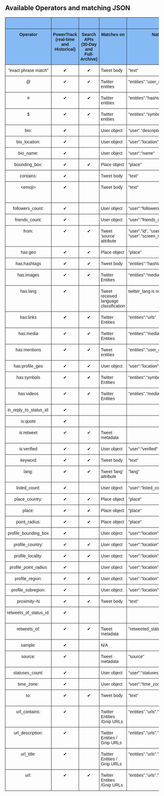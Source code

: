 ## Available Operators and matching JSON


<style type="text/css">
.tg  {border-collapse:collapse;border-spacing:0;}
.tg td{font-family:Arial, sans-serif;font-size:14px;padding:10px 5px;border-style:solid;border-width:1px;overflow:hidden;word-break:normal;}
.tg th{font-family:Arial, sans-serif;font-size:14px;font-weight:normal;padding:10px 5px;border-style:solid;border-width:1px;overflow:hidden;word-break:normal;}
.tg .tg-baqh{text-align:center;vertical-align:top}
.tg .tg-a69i{font-weight:bold;background-color:#86baf4;text-align:center;vertical-align:top}
.tg .tg-nhkk{font-weight:bold;background-color:#86baf4;vertical-align:top}
.tg .tg-yw4l{vertical-align:top}
</style>

<table class="tg">
  <tr>
    <th class="tg-a69i"></th>
    <th class="tg-a69i"></th>
    <th class="tg-a69i"></th>
    <th class="tg-nhkk"></th>
    <th class="tg-a69i" colspan="2">JSON attribute</th>
    <th class="tg-nhkk"></th>
  </tr>
  <tr>
    <td class="tg-a69i">Operator</td>
    <td class="tg-a69i">PowerTrack (real-time and Historical)</td>
    <td class="tg-a69i">Search APIs (30-Day and Full-Archive)</td>
    <td class="tg-a69i">Matches on</td>
    <td class="tg-a69i">Native format</td>
    <td class="tg-a69i">Activity Stream format</td>
    <td class="tg-a69i">Comments</td>
  </tr>
  <tr>
    <td class="tg-baqh">"exact phrase match"</td>
    <td class="tg-baqh">✔</td>
    <td class="tg-baqh">✔</td>
    <td class="tg-yw4l">Tweet body</td>
    <td class="tg-yw4l">"text"</td>
    <td class="tg-yw4l">"body"</td>
    <td class="tg-yw4l"></td>
  </tr>
  <tr>
    <td class="tg-baqh">@</td>
    <td class="tg-baqh">✔</td>
    <td class="tg-baqh">✔</td>
    <td class="tg-yw4l">Twitter entities</td>
    <td class="tg-yw4l">"entities"."user_mentions"</td>
    <td class="tg-yw4l">"twitter_entities"."user_mentions"</td>
    <td class="tg-yw4l">User/Actor numeric IDs or Twitter handle</td>
  </tr>
  <tr>
    <td class="tg-baqh">#</td>
    <td class="tg-baqh">✔</td>
    <td class="tg-baqh">✔</td>
    <td class="tg-yw4l">Twitter entities</td>
    <td class="tg-yw4l">"entities"."hashtags"</td>
    <td class="tg-yw4l">"twitter_entities"."hashtags"</td>
    <td class="tg-yw4l">Hashtag matching</td>
  </tr>
  <tr>
    <td class="tg-baqh">$</td>
    <td class="tg-baqh">✔</td>
    <td class="tg-baqh">✔</td>
    <td class="tg-yw4l">Twitter entities</td>
    <td class="tg-yw4l">"entities"."symbols"</td>
    <td class="tg-yw4l">"twitter_entities"."symbols"</td>
    <td class="tg-yw4l">Cashtag matching</td>
  </tr>
  <tr>
    <td class="tg-baqh">bio:</td>
    <td class="tg-baqh">✔</td>
    <td class="tg-baqh"></td>
    <td class="tg-yw4l">User object</td>
    <td class="tg-yw4l">"user"."description"</td>
    <td class="tg-yw4l">"actor"."summary"</td>
    <td class="tg-yw4l"></td>
  </tr>
  <tr>
    <td class="tg-baqh">bio_location:</td>
    <td class="tg-baqh">✔</td>
    <td class="tg-baqh"></td>
    <td class="tg-yw4l">User object</td>
    <td class="tg-yw4l">"user":"location"</td>
    <td class="tg-yw4l">"actor"."location"."displayName"</td>
    <td class="tg-yw4l"></td>
  </tr>
  <tr>
    <td class="tg-baqh">bio_name:</td>
    <td class="tg-baqh">✔</td>
    <td class="tg-baqh"></td>
    <td class="tg-yw4l">User object</td>
    <td class="tg-yw4l">"user":"name"</td>
    <td class="tg-yw4l">"actor"."displayName"</td>
    <td class="tg-yw4l"></td>
  </tr>
  <tr>
    <td class="tg-baqh">bounding_box:</td>
    <td class="tg-baqh">✔</td>
    <td class="tg-baqh">✔</td>
    <td class="tg-yw4l">Place object</td>
    <td class="tg-yw4l">"place"</td>
    <td class="tg-yw4l">"location"."geo"."coordinates"</td>
    <td class="tg-yw4l"></td>
  </tr>
  <tr>
    <td class="tg-baqh">contains:</td>
    <td class="tg-baqh">✔</td>
    <td class="tg-baqh"></td>
    <td class="tg-yw4l">Tweet body</td>
    <td class="tg-yw4l">"text"</td>
    <td class="tg-yw4l">"body"</td>
    <td class="tg-yw4l"></td>
  </tr>
  <tr>
    <td class="tg-baqh">&lt;emoji&gt;</td>
    <td class="tg-baqh">✔</td>
    <td class="tg-baqh"></td>
    <td class="tg-yw4l">Tweet body</td>
    <td class="tg-yw4l">"text"</td>
    <td class="tg-yw4l">"body"</td>
    <td class="tg-yw4l">&lt;emoji&gt; replaced with actual emoji or 'character' code</td>
  </tr>
  <tr>
    <td class="tg-baqh">followers_count:</td>
    <td class="tg-baqh">✔</td>
    <td class="tg-baqh"></td>
    <td class="tg-yw4l">User object</td>
    <td class="tg-yw4l">"user":"followers_count"</td>
    <td class="tg-yw4l">"actor".followersCount"</td>
    <td class="tg-yw4l"></td>
  </tr>
  <tr>
    <td class="tg-baqh">friends_count:</td>
    <td class="tg-baqh">✔</td>
    <td class="tg-baqh"></td>
    <td class="tg-yw4l">User object</td>
    <td class="tg-yw4l">"user":"friends_count"</td>
    <td class="tg-yw4l">"actor"."friendsCount"</td>
    <td class="tg-yw4l"></td>
  </tr>
  <tr>
    <td class="tg-baqh">from:</td>
    <td class="tg-baqh">✔</td>
    <td class="tg-baqh">✔</td>
    <td class="tg-yw4l">Tweet 'source' attribute</td>
    <td class="tg-yw4l">"user"."id", "user"."id_str", "user"."screen_name"</td>
    <td class="tg-yw4l">"actor"."id", "actor"."preferredUsername"</td>
    <td class="tg-yw4l">User/Actor numeric IDs or Twitter handle</td>
  </tr>
  <tr>
    <td class="tg-baqh">has:geo</td>
    <td class="tg-baqh">✔</td>
    <td class="tg-baqh">✔</td>
    <td class="tg-yw4l">Place object</td>
    <td class="tg-yw4l">"place"</td>
    <td class="tg-yw4l">"location"."geo"</td>
    <td class="tg-yw4l"></td>
  </tr>
  <tr>
    <td class="tg-baqh">has:hashtags</td>
    <td class="tg-baqh">✔</td>
    <td class="tg-baqh">✔</td>
    <td class="tg-yw4l">Tweet body</td>
    <td class="tg-yw4l">"entities":"hashtags"</td>
    <td class="tg-yw4l">"twitter_entities"."hashtags"</td>
    <td class="tg-yw4l"></td>
  </tr>
  <tr>
    <td class="tg-baqh">has:images</td>
    <td class="tg-baqh">✔</td>
    <td class="tg-baqh">✔</td>
    <td class="tg-yw4l">Twitter Entities</td>
    <td class="tg-yw4l">"entities":"media"</td>
    <td class="tg-yw4l">"twitter_entities"."media"</td>
    <td class="tg-yw4l">"type"."photo"</td>
  </tr>
  <tr>
    <td class="tg-baqh">has:lang</td>
    <td class="tg-baqh">✔</td>
    <td class="tg-baqh"></td>
    <td class="tg-yw4l">Tweet received language classification</td>
    <td class="tg-yw4l">twitter_lang is not 'und'</td>
    <td class="tg-yw4l">"twitter_lang"</td>
    <td class="tg-yw4l"></td>
  </tr>
  <tr>
    <td class="tg-baqh">has:links</td>
    <td class="tg-baqh">✔</td>
    <td class="tg-baqh">✔</td>
    <td class="tg-yw4l">Twitter Entities</td>
    <td class="tg-yw4l">"entities":"urls"</td>
    <td class="tg-yw4l">"twitter_entities"."urls"</td>
    <td class="tg-yw4l"></td>
  </tr>
  <tr>
    <td class="tg-baqh">has:media</td>
    <td class="tg-baqh">✔</td>
    <td class="tg-baqh">✔</td>
    <td class="tg-yw4l">Twitter Entities</td>
    <td class="tg-yw4l">"entities":"media"</td>
    <td class="tg-yw4l">"twitter_entities"."media"</td>
    <td class="tg-yw4l"></td>
  </tr>
  <tr>
    <td class="tg-baqh">has:mentions</td>
    <td class="tg-baqh">✔</td>
    <td class="tg-baqh">✔</td>
    <td class="tg-yw4l">Tweet entities</td>
    <td class="tg-yw4l">"entities"."user_mentions"</td>
    <td class="tg-yw4l">"twitter_entities".</td>
    <td class="tg-yw4l">Note about "twitter_extended_entities"</td>
  </tr>
  <tr>
    <td class="tg-baqh">has:profile_geo</td>
    <td class="tg-baqh">✔</td>
    <td class="tg-baqh">✔</td>
    <td class="tg-yw4l">User object</td>
    <td class="tg-yw4l">"user":"location"</td>
    <td class="tg-yw4l">"actor"."location"."displayName"</td>
    <td class="tg-yw4l">Profile Geo enrichment</td>
  </tr>
  <tr>
    <td class="tg-baqh">has:symbols</td>
    <td class="tg-baqh">✔</td>
    <td class="tg-baqh">✔</td>
    <td class="tg-yw4l">Twitter Entities</td>
    <td class="tg-yw4l">"entities"."symbols"</td>
    <td class="tg-yw4l">"twitter_entities"."symbols"</td>
    <td class="tg-yw4l"></td>
  </tr>
  <tr>
    <td class="tg-baqh">has:videos</td>
    <td class="tg-baqh">✔</td>
    <td class="tg-baqh">✔</td>
    <td class="tg-yw4l">Twitter Entities</td>
    <td class="tg-yw4l">"entities"."media"</td>
    <td class="tg-yw4l">"twitter_entities"."media"</td>
    <td class="tg-yw4l">"type"."video"</td>
  </tr>
  <tr>
    <td class="tg-baqh">in_reply_to_status_id:</td>
    <td class="tg-baqh">✔</td>
    <td class="tg-baqh"></td>
    <td class="tg-yw4l"></td>
    <td class="tg-yw4l"></td>
    <td class="tg-yw4l"></td>
    <td class="tg-yw4l"></td>
  </tr>
  <tr>
    <td class="tg-baqh">is:quote</td>
    <td class="tg-baqh">✔</td>
    <td class="tg-baqh"></td>
    <td class="tg-yw4l"></td>
    <td class="tg-yw4l"></td>
    <td class="tg-yw4l"></td>
    <td class="tg-yw4l"></td>
  </tr>
  <tr>
    <td class="tg-baqh">is:retweet</td>
    <td class="tg-baqh">✔</td>
    <td class="tg-baqh">✔</td>
    <td class="tg-yw4l">Tweet metadata</td>
    <td class="tg-yw4l"></td>
    <td class="tg-yw4l">"verb":"share"</td>
    <td class="tg-yw4l"></td>
  </tr>
  <tr>
    <td class="tg-baqh">is:verified</td>
    <td class="tg-baqh">✔</td>
    <td class="tg-baqh">✔</td>
    <td class="tg-yw4l">User object</td>
    <td class="tg-yw4l">"user":"verified"</td>
    <td class="tg-yw4l">"actor"."verified"</td>
    <td class="tg-yw4l"></td>
  </tr>
  <tr>
    <td class="tg-baqh">keyword</td>
    <td class="tg-baqh">✔</td>
    <td class="tg-baqh">✔</td>
    <td class="tg-yw4l">Tweet body</td>
    <td class="tg-yw4l">"text"</td>
    <td class="tg-yw4l">"body"</td>
    <td class="tg-yw4l"></td>
  </tr>
  <tr>
    <td class="tg-baqh">lang:</td>
    <td class="tg-baqh">✔</td>
    <td class="tg-baqh">✔</td>
    <td class="tg-yw4l">Tweet 'lang' attribute</td>
    <td class="tg-yw4l">"lang"</td>
    <td class="tg-yw4l">"twitter_lang"</td>
    <td class="tg-yw4l"></td>
  </tr>
  <tr>
    <td class="tg-baqh">listed_count:</td>
    <td class="tg-baqh">✔</td>
    <td class="tg-baqh"></td>
    <td class="tg-yw4l">User object</td>
    <td class="tg-yw4l">"user":"listed_count"</td>
    <td class="tg-yw4l">"actor"."listedCount"</td>
    <td class="tg-yw4l"></td>
  </tr>
  <tr>
    <td class="tg-baqh">place_country:</td>
    <td class="tg-baqh">✔</td>
    <td class="tg-baqh">✔</td>
    <td class="tg-yw4l">Place object</td>
    <td class="tg-yw4l">"place"</td>
    <td class="tg-yw4l">"location"</td>
    <td class="tg-yw4l"></td>
  </tr>
  <tr>
    <td class="tg-baqh">place:</td>
    <td class="tg-baqh">✔</td>
    <td class="tg-baqh">✔</td>
    <td class="tg-yw4l">Place object</td>
    <td class="tg-yw4l">"place"</td>
    <td class="tg-yw4l">"location"</td>
    <td class="tg-yw4l"></td>
  </tr>
  <tr>
    <td class="tg-baqh">point_radius:</td>
    <td class="tg-baqh">✔</td>
    <td class="tg-baqh">✔</td>
    <td class="tg-yw4l">Place object</td>
    <td class="tg-yw4l">"place"</td>
    <td class="tg-yw4l">"location"</td>
    <td class="tg-yw4l"></td>
  </tr>
  <tr>
    <td class="tg-baqh">profile_bounding_box</td>
    <td class="tg-baqh">✔</td>
    <td class="tg-baqh"></td>
    <td class="tg-yw4l">User object</td>
    <td class="tg-yw4l">"user":"location"</td>
    <td class="tg-yw4l">"actor"."location"</td>
    <td class="tg-yw4l">Profile Geo enrichment</td>
  </tr>
  <tr>
    <td class="tg-baqh">profile_country:</td>
    <td class="tg-baqh">✔</td>
    <td class="tg-baqh">✔</td>
    <td class="tg-yw4l">User object</td>
    <td class="tg-yw4l">"user":"location"</td>
    <td class="tg-yw4l">"actor"."location"</td>
    <td class="tg-yw4l">Profile Geo enrichment</td>
  </tr>
  <tr>
    <td class="tg-baqh">profile_locality:</td>
    <td class="tg-baqh">✔</td>
    <td class="tg-baqh">✔</td>
    <td class="tg-yw4l">User object</td>
    <td class="tg-yw4l">"user":"location"</td>
    <td class="tg-yw4l">"actor"."location"</td>
    <td class="tg-yw4l">Profile Geo enrichment</td>
  </tr>
  <tr>
    <td class="tg-baqh">profile_point_radius</td>
    <td class="tg-baqh">✔</td>
    <td class="tg-baqh"></td>
    <td class="tg-yw4l">User object</td>
    <td class="tg-yw4l">"user":"location"</td>
    <td class="tg-yw4l">"actor"."location"</td>
    <td class="tg-yw4l">Profile Geo enrichment</td>
  </tr>
  <tr>
    <td class="tg-baqh">profile_region:</td>
    <td class="tg-baqh">✔</td>
    <td class="tg-baqh">✔</td>
    <td class="tg-yw4l">User object</td>
    <td class="tg-yw4l">"user":"location"</td>
    <td class="tg-yw4l">"actor"."location"</td>
    <td class="tg-yw4l">Profile Geo enrichment</td>
  </tr>
  <tr>
    <td class="tg-baqh">profile_subregion:</td>
    <td class="tg-baqh">✔</td>
    <td class="tg-baqh"></td>
    <td class="tg-yw4l">User object</td>
    <td class="tg-yw4l">"user":"location"</td>
    <td class="tg-yw4l">"actor"."location"</td>
    <td class="tg-yw4l">Profile Geo enrichment</td>
  </tr>
  <tr>
    <td class="tg-baqh">proximity~N</td>
    <td class="tg-baqh">✔</td>
    <td class="tg-baqh">✔</td>
    <td class="tg-yw4l">Tweet body</td>
    <td class="tg-yw4l">"text"</td>
    <td class="tg-yw4l">"body"</td>
    <td class="tg-yw4l"></td>
  </tr>
  <tr>
    <td class="tg-baqh">retweets_of_status_id:</td>
    <td class="tg-baqh">✔</td>
    <td class="tg-baqh"></td>
    <td class="tg-yw4l"></td>
    <td class="tg-yw4l"></td>
    <td class="tg-yw4l"></td>
    <td class="tg-yw4l">Operand is a single Tweet numeric ID</td>
  </tr>
  <tr>
    <td class="tg-baqh">retweets_of:</td>
    <td class="tg-baqh">✔</td>
    <td class="tg-baqh">✔</td>
    <td class="tg-yw4l">Tweet metadata</td>
    <td class="tg-yw4l">"retweeted_status" exists</td>
    <td class="tg-yw4l">"verb":"share"</td>
    <td class="tg-yw4l"></td>
  </tr>
  <tr>
    <td class="tg-baqh">sample:</td>
    <td class="tg-baqh">✔</td>
    <td class="tg-baqh"></td>
    <td class="tg-yw4l">N/A</td>
    <td class="tg-yw4l"></td>
    <td class="tg-yw4l"></td>
    <td class="tg-yw4l">Description here...</td>
  </tr>
  <tr>
    <td class="tg-baqh">source:</td>
    <td class="tg-baqh">✔</td>
    <td class="tg-baqh"></td>
    <td class="tg-yw4l">Tweet metadata</td>
    <td class="tg-yw4l">"source"</td>
    <td class="tg-yw4l">"generator"</td>
    <td class="tg-yw4l"></td>
  </tr>
  <tr>
    <td class="tg-baqh">statuses_count:</td>
    <td class="tg-baqh">✔</td>
    <td class="tg-baqh"></td>
    <td class="tg-yw4l">User object</td>
    <td class="tg-yw4l">"user":"statuses_count"</td>
    <td class="tg-yw4l">"actor":"statusesCount"</td>
    <td class="tg-yw4l"></td>
  </tr>
  <tr>
    <td class="tg-baqh">time_zone:</td>
    <td class="tg-baqh">✔</td>
    <td class="tg-baqh"></td>
    <td class="tg-yw4l">User object</td>
    <td class="tg-yw4l">"user":"time_zone"</td>
    <td class="tg-yw4l">"actor"."twitterTimeZone"</td>
    <td class="tg-yw4l"></td>
  </tr>
  <tr>
    <td class="tg-baqh">to:</td>
    <td class="tg-baqh">✔</td>
    <td class="tg-baqh">✔</td>
    <td class="tg-yw4l">Tweet body</td>
    <td class="tg-yw4l">"text"</td>
    <td class="tg-yw4l">"body"</td>
    <td class="tg-yw4l">User/Actor numeric IDs or Twitter handle</td>
  </tr>
  <tr>
    <td class="tg-baqh">url_contains:</td>
    <td class="tg-baqh">✔</td>
    <td class="tg-baqh"></td>
    <td class="tg-yw4l">Twitter Entities /Gnip URLs</td>
    <td class="tg-yw4l">"entities"."urls"."expanded_url"</td>
    <td class="tg-yw4l">"twitter_entities"."urls"."expanded_url"  "gnip"."urls"."expanded_url"</td>
    <td class="tg-yw4l"></td>
  </tr>
  <tr>
    <td class="tg-baqh">url_description:</td>
    <td class="tg-baqh">✔</td>
    <td class="tg-baqh"></td>
    <td class="tg-yw4l">Twitter Entities / Gnip URLs</td>
    <td class="tg-yw4l">"entities"."urls"."unwound"."description"</td>
    <td class="tg-yw4l">"gnip"."urls"."expanded_url_description"</td>
    <td class="tg-yw4l">Enhanced URL enrichment</td>
  </tr>
  <tr>
    <td class="tg-baqh">url_title:</td>
    <td class="tg-baqh">✔</td>
    <td class="tg-baqh"></td>
    <td class="tg-yw4l">Twitter Entities / Gnip URLs</td>
    <td class="tg-yw4l">"entities"."urls"."unwound"."title"</td>
    <td class="tg-yw4l">"gnip"."urls"."expanded_url_title"</td>
    <td class="tg-yw4l">Enhanced URL enrichment</td>
  </tr>
  <tr>
    <td class="tg-baqh">url:</td>
    <td class="tg-baqh">✔</td>
    <td class="tg-baqh">✔</td>
    <td class="tg-yw4l">Twitter Entities /Gnip URLs</td>
    <td class="tg-yw4l">"entities"."urls"."expanded_url"</td>
    <td class="tg-yw4l">"twitter_entities"."urls"."expanded_url"</td>
    <td class="tg-yw4l"></td>
  </tr>
</table>
